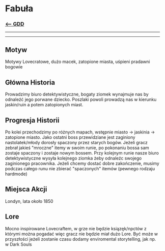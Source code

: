 # Fabuła
### [<-- GDD](/GDD/GDD.md)

---
---

## Motyw
Motywy Lovecratowe, dużo macek, zatopione miasta, uśpieni pradawni bogowie

## Główna Historia
Prowadzimy biuro detektywistyczne, bogaty ziomek wynajmuje nas by odnaleźć jego porwane dziecko. Poszlaki powoli prowadzą nas w kierunku jaskin/ruin a potem zatopionych miast.

## Progresja Historii
Po kolei przechodzimy po różnych mapach, wstępnie miasto -> jaskinia -> zatopione miasto. Jako ostatni boss przewidziane jest zaginiony nastolatek/młody dorosły spaczony przez starych bogów. Jeżeli gracz zebrał jakieś "mroczne" itemy w swoim runie, po pokonaniu bossa sam zostaje spaczony i zostaje nowym bossem. Przy kolejnym runie nasze biuro detektywistyczne wysyła kolejnego ziomka żeby odnaleźc swojego zaginionego pracownika. Jeżeli chcemy dostać dobre zakończenie, musimy podczas całego runu nie zbierać "spaczonych" itemów (pewnego rodzaju hardmode) 

## Miejsca Akcji
Londyn, lata około 1850

## Lore
Mocno inspirowane Lovecraftem, w grze nie będzie ksiązęk/npctów z którymi można pogadać więc gracz nie będzie miał dużo Lore. Być może w przyszłości jeżeli zostanie czasu dodamy enviromental storytelling, jak np. w Dark Souls

